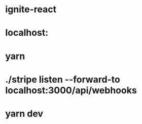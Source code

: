 # ignite-react

# localhost: 
#   yarn
#   ./stripe listen --forward-to localhost:3000/api/webhooks
#   yarn dev